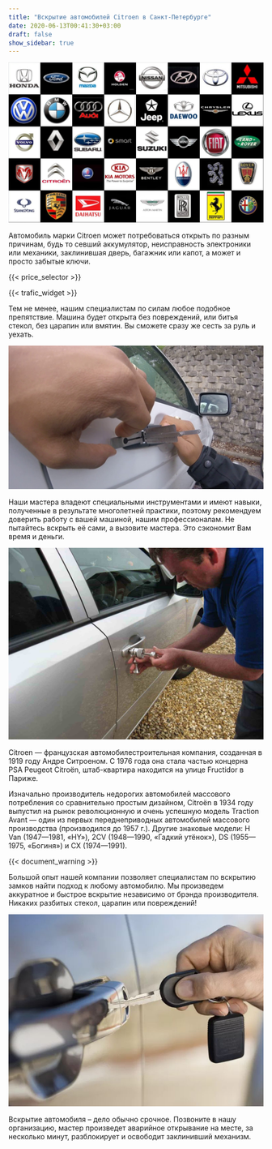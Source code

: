 ```yaml
---
title: "Вскрытие автомобилей Citroen в Санкт-Петербурге"
date: 2020-06-13T00:41:30+03:00
draft: false
show_sidebar: true
---
```


![логотипы авто](car_logo.jpg)

Автомобиль марки Citroen может потребоваться открыть по разным причинам, будь то севший аккумулятор, неисправность электроники или механики, заклинившая дверь, багажник или капот, а может и просто забытые ключи. 

{{< price_selector >}}

{{< trafic_widget >}}

Тем не менее, нашим специалистам по силам любое подобное препятствие. Машина будет открыта без повреждений, или битья стекол, без царапин или вмятин. Вы сможете сразу же сесть за руль и уехать.

![вскрытие машины без повреждений](car.jpg)

Наши мастера владеют специальными инструментами и имеют навыки, полученные в результате многолетней практики, поэтому рекомендуем доверить работу с вашей машиной, нашим профессионалам. Не пытайтесь вскрыть её сами, а вызовите мастера. Это сэкономит Вам время и деньги.

![процесс вскртия авто](car_open.jpg)

Citroen — французская автомобилестроительная компания, созданная в 1919 году Андре Ситроеном. С 1976 года она стала частью концерна PSA Peugeot Citroën, штаб-квартира находится на улице Fructidor в Париже.

Изначально производитель недорогих автомобилей массового потребления со сравнительно простым дизайном, Citroën в 1934 году выпустил на рынок революционную и очень успешную модель Traction Avant — один из первых переднеприводных автомобилей массового производства (производился до 1957 г.). Другие знаковые модели: H Van (1947—1981, «HY»), 2CV (1948—1990, «Гадкий утёнок»), DS (1955—1975, «Богиня») и CX (1974—1991). 

{{< document_warning >}}

Большой опыт нашей компании позволяет специалистам по вскрытию замков найти подход к любому автомобилю. Мы произведем аккуратное и быстрое вскрытие независимо от брэнда производителя. Никаких разбитых стекол, царапин или повреждений! 

![ключ от авто](car_key.jpg)

Вскрытие автомобиля – дело обычно срочное. Позвоните в нашу организацию, мастер произведет аварийное открывание на месте, за несколько минут, разблокирует и освободит заклинивший механизм.
